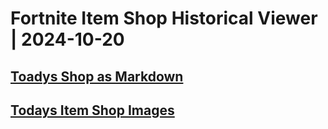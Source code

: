 # Fortnite Item Shop Historical Viewer | 2024-10-20
## [Toadys Shop as Markdown](https://github.com/RogueMew/Fortnite-Item-Shop-Historical/blob/main/Markdown/2024-10-20-ItemShop.md)
## [Todays Item Shop Images](https://github.com/RogueMew/Fortnite-Item-Shop-Historical/tree/main/images/2024-10-20)